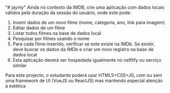 "# jaymy" 
Ainda no contexto da IMDB, crie uma aplicação com dados locais válidos pela duração da sessão do usuário, onde este pode:
1. Inserir dados de um novo filme (nome, categoria, ano, link para imagem)
2. Editar dados de um filme
3. Listar todos filmes na base de dados local
4. Pesquisar por filmes usando o nome
5. Para cada filme inserido, verificar se este existe na IMDb. Se existir, deve buscar os dados da IMDb e criar um novo registro na base de dados local
6. Esta aplicação deverá ser hospedada igualmente no netflify ou serviço similar

Para este projecto, o estudante poderá usar HTML5+CSS+JS, com ou sem uma framework de UI (VueJS ou ReactJS) mas mantendo especial atenção à estética